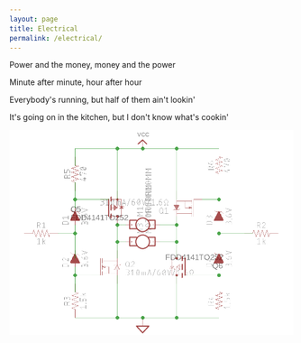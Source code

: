 ```yaml
---
layout: page
title: Electrical
permalink: /electrical/
---
```


Power and the money, money and the power 

Minute after minute, hour after hour 

Everybody's running, but half of them ain't lookin' 

It's going on in the kitchen, but I don't know what's cookin' 

![alternativetext](assets/SL-H-Bridge.png)
